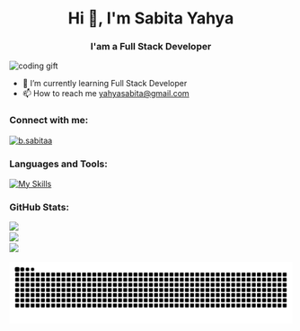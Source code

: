 <h1 align="center">Hi 👋, I'm Sabita Yahya</h1>
<h3 align="center">I'am a Full Stack Developer</h3>

![coding gift](https://media1.giphy.com/media/v1.Y2lkPTc5MGI3NjExb28xZGFzcXBvcmdkZm5kMWJ6cGY0Mm1zZDN6eTZudGJjaG14ZWxuaCZlcD12MV9pbnRlcm5hbF9naWZfYnlfaWQmY3Q9Zw/Ws6T5PN7wHv3cY8xy8/giphy.gif)

<!--
**sabita-yahya/sabita-yahya** is a ✨ _special_ ✨ repository because its `README.md` (this file) appears on your GitHub profile.

Here are some ideas to get you started:

- 🔭 I’m currently working on ...
- 🌱 I’m currently learning ...
- 👯 I’m looking to collaborate on ...
- 🤔 I’m looking for help with ...
- 💬 Ask me about ...
- 📫 How to reach me: ...
- 😄 Pronouns: ...
- ⚡ Fun fact: ...
-->

- 🌱 I’m currently learning Full Stack Developer
- 📫 How to reach me [yahyasabita@gmail.com](yahyasabita@gmail.com)

<h3 align="left">Connect with me:</h3>
<p align="left">
<a href="https://instagram.com/b.sabitaa" target="blank"><img align="center" src="https://skillicons.dev/icons?i=instagram" alt="b.sabitaa"/></a>
</p>

<h3 align="left">Languages and Tools:</h3>

[![My Skills](https://skillicons.dev/icons?i=html,css,js,php,mysql,mongodb,postman,nodejs,express,react,tailwind,laravel,git,bash,npm,github)](https://skillicons.dev)

### GitHub Stats:
![](https://github-readme-stats.vercel.app/api?username=sabita-yahya&theme=default&hide_border=false&include_all_commits=false&count_private=false)<br/>
![](https://nirzak-streak-stats.vercel.app/?user=sabita-yahya&theme=default&hide_border=false)<br/>
![](https://github-readme-stats.vercel.app/api/top-langs/?username=sabita-yahya&theme=default&hide_border=false&include_all_commits=false&count_private=false&layout=compact)

<!-- Proudly created with GPRM ( https://gprm.itsvg.in ) -->

<img src="https://raw.githubusercontent.com/sabita-yahya/sabita-yahya/output/snake.svg" alt="Snake animation" />